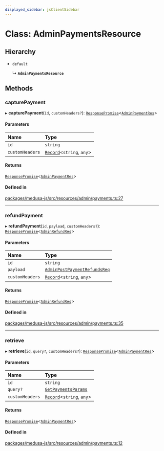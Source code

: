```yaml
---
displayed_sidebar: jsClientSidebar
---
```


# Class: AdminPaymentsResource

## Hierarchy

- `default`

  ↳ **`AdminPaymentsResource`**

## Methods

### capturePayment

▸ **capturePayment**(`id`, `customHeaders?`): [`ResponsePromise`](../modules/internal-12.md#responsepromise)<[`AdminPaymentRes`](../modules/internal-8.internal.md#adminpaymentres)\>

#### Parameters

| Name | Type |
| :------ | :------ |
| `id` | `string` |
| `customHeaders` | [`Record`](../modules/internal.md#record)<`string`, `any`\> |

#### Returns

[`ResponsePromise`](../modules/internal-12.md#responsepromise)<[`AdminPaymentRes`](../modules/internal-8.internal.md#adminpaymentres)\>

#### Defined in

[packages/medusa-js/src/resources/admin/payments.ts:27](https://github.com/medusajs/medusa/blob/b38f73726/packages/medusa-js/src/resources/admin/payments.ts#L27)

___

### refundPayment

▸ **refundPayment**(`id`, `payload`, `customHeaders?`): [`ResponsePromise`](../modules/internal-12.md#responsepromise)<[`AdminRefundRes`](../modules/internal-8.internal.md#adminrefundres)\>

#### Parameters

| Name | Type |
| :------ | :------ |
| `id` | `string` |
| `payload` | [`AdminPostPaymentRefundsReq`](internal-8.internal.AdminPostPaymentRefundsReq.md) |
| `customHeaders` | [`Record`](../modules/internal.md#record)<`string`, `any`\> |

#### Returns

[`ResponsePromise`](../modules/internal-12.md#responsepromise)<[`AdminRefundRes`](../modules/internal-8.internal.md#adminrefundres)\>

#### Defined in

[packages/medusa-js/src/resources/admin/payments.ts:35](https://github.com/medusajs/medusa/blob/b38f73726/packages/medusa-js/src/resources/admin/payments.ts#L35)

___

### retrieve

▸ **retrieve**(`id`, `query?`, `customHeaders?`): [`ResponsePromise`](../modules/internal-12.md#responsepromise)<[`AdminPaymentRes`](../modules/internal-8.internal.md#adminpaymentres)\>

#### Parameters

| Name | Type |
| :------ | :------ |
| `id` | `string` |
| `query?` | [`GetPaymentsParams`](internal-8.internal.GetPaymentsParams.md) |
| `customHeaders` | [`Record`](../modules/internal.md#record)<`string`, `any`\> |

#### Returns

[`ResponsePromise`](../modules/internal-12.md#responsepromise)<[`AdminPaymentRes`](../modules/internal-8.internal.md#adminpaymentres)\>

#### Defined in

[packages/medusa-js/src/resources/admin/payments.ts:12](https://github.com/medusajs/medusa/blob/b38f73726/packages/medusa-js/src/resources/admin/payments.ts#L12)
